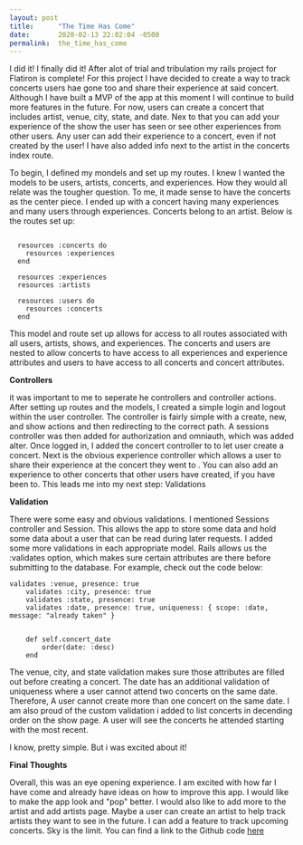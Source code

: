 ```yaml
---
layout: post
title:      "The Time Has Come"
date:       2020-02-13 22:02:04 -0500
permalink:  the_time_has_come
---
```



I did it! I finally did it! After alot of trial and tribulation my rails project for Flatiron is complete! For this project I have decided to create a way to track concerts users hae gone too and share their experience at said concert. Although I have built a MVP of the app at this moment I will continue to build more features in the future. For now, users can create a concert that includes artist, venue, city, state, and date. Nex to that you can add your experience of the show the user has seen or see other experiences from other users. Any user can add their experience to a concert, even if not created by the user! I have also added info next to the artist in the concerts index route.


To begin, I defined my mondels and set up my routes. I knew I wanted the models to be users, artists, concerts, and experiences. How they would all relate was the tougher question. To me, it made sense to have the concerts as the center piece. I ended up with a concert having many experiences and many users through experiences.  Concerts belong to an artist. Below is the routes set up:

```
 
  resources :concerts do
    resources :experiences
  end

  resources :experiences
  resources :artists
  
  resources :users do
    resources :concerts
  end
```

This model and route set up allows for access to all routes associated with all users, artists, shows, and experiences. The concerts and users are nested to allow concerts to have access to all experiences and experience attributes and users to have access to all concerts and concert attributes. 

**Controllers**

it was important to me to seperate he controllers and controller actions. After setting up routes and the models, I created a simple login and logout within the user controller. The controller is fairly simple with a create, new, and show actions and then redirecting to the correct path. A sessions controller was then added for authorization and omniauth, which was added alter. Once logged in, I added the concert controller to to let user create a concert. Next is the obvious experience controller which allows a user to share their experience at the concert they went to . You can also add an experience to other concerts that other users have created, if you have been to. This leads me into my next step: Validations

**Validation**

There were some easy and obvious validations. I mentioned Sessions controller and Session. This allows the app to store some data and hold some data about a user that can be read during later requests. I added some more validations in each appropriate model. Rails allows us the :validates option, which makes sure certain attributes are there before submitting to the database. For example, check out the code below:

```
validates :venue, presence: true
    validates :city, presence: true
    validates :state, presence: true
    validates :date, presence: true, uniqueness: { scope: :date, message: "already taken" }


    def self.concert_date
        order(date: :desc)
    end
```

The venue, city, and state validation makes sure those attributes are filled out before creating a concert. The date has an additional validation of uniqueness where a user cannot attend two concerts on the same date. Therefore, A user cannot create more than one concert on the same date. I am also proud of the custom validation i added to list concerts in decending order on the show page. A user will see the concerts he attended starting with the most recent.


I know, pretty simple. But i was excited about it! 


**Final Thoughts**

Overall, this was an eye opening experience. I am excited with how far I have come and already have ideas on how to improve this app. I would like to make the app look and "pop" better. I would also like to add more to the artist and add artists page. Maybe a user can create an artist to help track artists they want to see in the future. I can add a feature to track upcoming concerts. Sky is the limit. You can find a link to the Github code [here](https://github.com/tpope0928/Concert-Experience)
